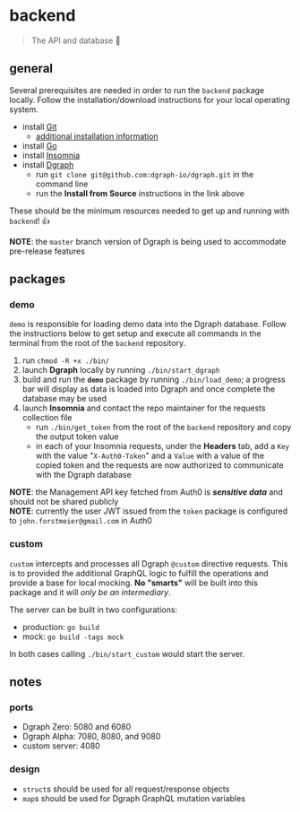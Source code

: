 # backend

> The API and database :sloth:

## general

Several prerequisites are needed in order to run the `backend` package locally. Follow the installation/download instructions for your local operating system.

- install [Git](https://git-scm.com/downloads)
	- [additional installation information](https://git-scm.com/book/en/v2/Getting-Started-Installing-Git)
- install [Go](https://golang.org/doc/install)
- install [Insomnia](https://insomnia.rest/download/core/?&ref=https%3A%2F%2Fgraphql.dgraph.io%2Fdocs%2Fquick-start%2F)
- install [Dgraph](https://github.com/dgraph-io/dgraph#install-from-source)
	- run `git clone git@github.com:dgraph-io/dgraph.git` in the command line
	- run the **Install from Source** instructions in the link above

These should be the minimum resources needed to get up and running with `backend`! :thumbsup:

**NOTE**: the `master` branch version of Dgraph is being used to accommodate pre-release features

## packages

### demo

`demo` is responsible for loading demo data into the Dgraph database. Follow the instructions below to get setup and execute all commands in the terminal from the root of the `backend` repository.

1. run `chmod -R +x ./bin/`
2. launch **Dgraph** locally by running `./bin/start_dgraph`
3. build and run the **`demo`** package by running `./bin/load_demo`; a progress bar will display as data is loaded into Dgraph and once complete the database may be used
4. launch **Insomnia** and contact the repo maintainer for the requests collection file
	- run `./bin/get_token` from the root of the `backend` repository and copy the output token value
	- in each of your Insomnia requests, under the **Headers** tab, add a `Key` with the value "`X-Auth0-Token`" and a `Value` with a value of the copied token and the requests are now authorized to communicate with the Dgraph database

**NOTE**: the Management API key fetched from Auth0 is **_sensitive data_** and should not be shared publicly  
**NOTE**: currently the user JWT issued from the `token` package is configured to `john.forstmeier@gmail.com` in Auth0  

### custom

`custom` intercepts and processes all Dgraph `@custom` directive requests. This is to provided the additional GraphQL logic to fulfill the operations and provide a base for local mocking. **No "smarts"** will be built into this package and it will _only be an intermediary_.

The server can be built in two configurations:

- production: `go build`
- mock: `go build -tags mock`

In both cases calling `./bin/start_custom` would start the server.

## notes

### ports

- Dgraph Zero: 5080 and 6080
- Dgraph Alpha: 7080, 8080, and 9080
- custom server: 4080

### design

- `struct`s should be used for all request/response objects
- `map`s should be used for Dgraph GraphQL mutation variables
